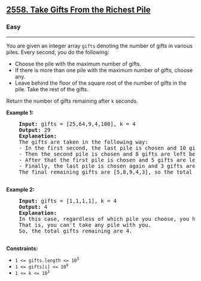 <h2><a href="https://leetcode.com/problems/take-gifts-from-the-richest-pile/">2558. Take Gifts From the Richest Pile</a></h2>
<h3>Easy</h3>
<hr>
<div>
  <p>You are given an integer array <code>gifts</code> denoting the number of gifts in various piles. Every second, you do the following:</p>
  <ul>
    <li>Choose the pile with the maximum number of gifts.</li>
    <li>If there is more than one pile with the maximum number of gifts, choose any.</li>
    <li>Leave behind the floor of the square root of the number of gifts in the pile. Take the rest of the gifts.</li>
  </ul>
  <p>Return the number of gifts remaining after <code>k</code> seconds.</p>

  <p><strong>Example 1:</strong></p>
  <pre>
    <strong>Input:</strong> gifts = [25,64,9,4,100], k = 4
    <strong>Output:</strong> 29
    <strong>Explanation:</strong>
    The gifts are taken in the following way:
    - In the first second, the last pile is chosen and 10 gifts are left behind.
    - Then the second pile is chosen and 8 gifts are left behind.
    - After that the first pile is chosen and 5 gifts are left behind.
    - Finally, the last pile is chosen again and 3 gifts are left behind.
    The final remaining gifts are [5,8,9,4,3], so the total number of gifts remaining is 29.
  </pre>

  <p><strong>Example 2:</strong></p>
  <pre>
    <strong>Input:</strong> gifts = [1,1,1,1], k = 4
    <strong>Output:</strong> 4
    <strong>Explanation:</strong>
    In this case, regardless of which pile you choose, you have to leave behind 1 gift in each pile.
    That is, you can't take any pile with you.
    So, the total gifts remaining are 4.
  </pre>

  <p><strong>Constraints:</strong></p>
  <ul>
    <li><code>1 &lt;= gifts.length &lt;= 10<sup>3</sup></code></li>
    <li><code>1 &lt;= gifts[i] &lt;= 10<sup>9</sup></code></li>
    <li><code>1 &lt;= k &lt;= 10<sup>3</sup></code></li>
  </ul>
</div>
